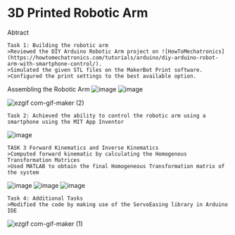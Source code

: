 # 3D Printed Robotic Arm

Abtract
```
Task 1: Building the robotic arm
>Reviewed the DIY Arduino Robotic Arm project on ![HowToMechatronics](https://howtomechatronics.com/tutorials/arduino/diy-arduino-robot-arm-with-smartphone-control/).
>Simulated the given STL files on the MakerBot Print software.
>Configured the print settings to the best available option.
```

Assembling the Robotic Arm
![image](https://user-images.githubusercontent.com/105019328/170924759-6fa619c2-988d-4359-b50f-424b3dc01068.png)
![image](https://user-images.githubusercontent.com/105019328/170924824-d60bc1d1-2426-4052-af19-e9afc2b2f9cd.png)


![ezgif com-gif-maker (2)](https://user-images.githubusercontent.com/105019328/171051598-3fc68b32-05cb-4136-8871-b798457c1697.gif)



```
Task 2: Achieved the ability to control the robotic arm using a smartphone using the MIT App Inventor 
```
![image](https://user-images.githubusercontent.com/105019328/171032190-a31b9aaa-fe43-4645-b4f7-cfd89cad8964.png)

```
TASK 3 Forward Kinematics and Inverse Kinematics
>Computed forward kinematic by calculating the Homogenous Transformation Matrices
>Used MATLAB to obtain the final Homogeneous Transformation matrix of the system
```

![image](https://user-images.githubusercontent.com/105019328/171033144-63075178-9b54-46a7-a6bf-bd1588a9b824.png)
![image](https://user-images.githubusercontent.com/105019328/171033154-b44a49b3-92f7-442a-a401-134930f70c06.png)
![image](https://user-images.githubusercontent.com/105019328/171033168-bbb7368c-b300-4401-a28e-818924ee3255.png)

```
Task 4: Additional Tasks 
>Modified the code by making use of the ServoEasing library in Arduino IDE
```
![ezgif com-gif-maker (1)](https://user-images.githubusercontent.com/105019328/171033944-bb3512c2-19df-4143-986f-cd7a24b0b5f8.gif)
